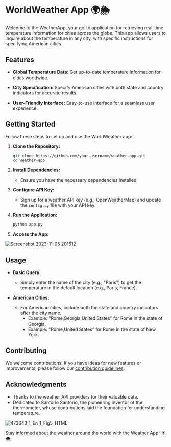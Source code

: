 # WorldWeather App 🌍🌦️

Welcome to the WeatherApp, your go-to application for retrieving real-time temperature information for cities across the globe. This app allows users to inquire about the temperature in any city, with specific instructions for specifying American cities.

## Features

- **Global Temperature Data:** Get up-to-date temperature information for cities worldwide.

- **City Specification:** Specify American cities with both state and country indicators for accurate results.

- **User-Friendly Interface:** Easy-to-use interface for a seamless user experience.

## Getting Started

Follow these steps to set up and use the WorldWeather app:

1. **Clone the Repository:**
    ```bash
    git clone https://github.com/your-username/weather-app.git
    cd weather-app
    ```

2. **Install Dependencies:**
    - Ensure you have the necessary dependencies installed



3. **Configure API Key:**
    - Sign up for a weather API key (e.g., OpenWeatherMap) and update the `config.py` file with your API key.

4. **Run the Application:**
    ```bash
    python app.py
    ```

5. **Access the App:**
   
![Screenshot 2023-11-05 201612](https://github.com/gjzuloaga/Weather-App/assets/119768381/e923505c-ed03-4a9d-aaa0-b1fde0dbc79a)

## Usage

- **Basic Query:**
    - Simply enter the name of the city (e.g., "Paris") to get the temperature in the default location (e.g., Paris, France).

- **American Cities:**
    - For American cities, include both the state and country indicators after the city name.
        - Example: "Rome,Georgia,United States" for Rome in the state of Georgia.
        - Example: "Rome,United States" for Rome in the state of New York.

## Contributing

We welcome contributions! If you have ideas for new features or improvements, please follow our [contribution guidelines](CONTRIBUTING.md).


## Acknowledgments

- Thanks to the weather API providers for their valuable data.
- Dedicated to Santorio Santorio, the pioneering inventor of the thermometer, whose contributions laid the foundation for understanding temperature.

![473643_1_En_1_Fig5_HTML](https://github.com/gjzuloaga/Weather-App/assets/119768381/dc69f00e-9a05-4eae-b837-7819ccef3b7d)


Stay informed about the weather around the world with the Weather App! ☀️🌨️



